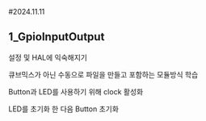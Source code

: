 #2024.11.11

## 1_GpioInputOutput

설정 및 HAL에 익숙해지기

큐브믹스가 아닌 수동으로 파일을 만들고 포함하는 모듈방식 학습

Button과 LED를 사용하기 위해 clock 활성화

LED를 초기화 한 다음 Button 초기화
